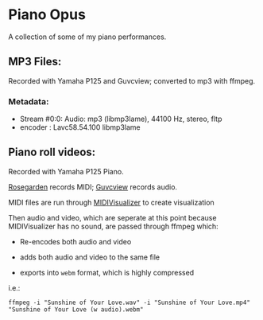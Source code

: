 # Piano Opus

A collection of some of my piano performances.

## MP3 Files:

Recorded with Yamaha P125 and Guvcview; converted to mp3 with ffmpeg.

### Metadata:
 - Stream #0:0: Audio: mp3 (libmp3lame), 44100 Hz, stereo, fltp
 - encoder         : Lavc58.54.100 libmp3lame

## Piano roll videos:

Recorded with Yamaha P125 Piano.

[Rosegarden](https://rosegardenmusic.com/) records MIDI; [Guvcview](https://github.com/troxor/guvcview) records audio.

MIDI files are run through [MIDIVisualizer](https://github.com/kosua20/MIDIVisualizer) to create visualization

Then audio and video, which are seperate at this point because MIDIVisualizer has no sound, are passed through ffmpeg which:

 - Re-encodes both audio and video
 
 - adds both audio and video to the same file
 
 - exports into `webm` format, which is highly compressed
 
i.e.:

```
ffmpeg -i "Sunshine of Your Love.wav" -i "Sunshine of Your Love.mp4" "Sunshine of Your Love (w audio).webm"
```

